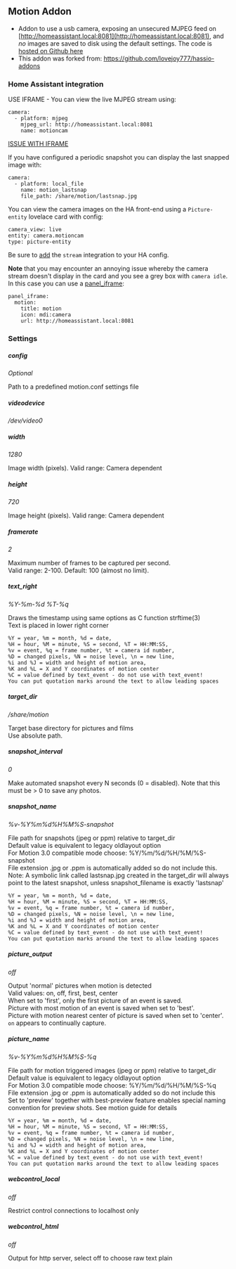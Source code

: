 ## Motion Addon
* Addon to use a usb camera, exposing an unsecured MJPEG feed on [http://homeassistant.local:8081](http://homeassistant.local:8081), and *no* images are saved to disk using the default settings. The code is [hosted on Github here](https://github.com/robmarkcole/hassio-addons)
* This addon was forked from: https://github.com/lovejoy777/hassio-addons


### Home Assistant integration
USE IFRAME - You can view the live MJPEG stream using:
```
camera:
  - platform: mjpeg
    mjpeg_url: http://homeassistant.local:8081
    name: motioncam
```
[ISSUE WITH IFRAME](https://github.com/robmarkcole/hassio-addons/issues/1)

If you have configured a periodic snapshot you can display the last snapped image with:
```
camera:
  - platform: local_file
    name: motion_lastsnap
    file_path: /share/motion/lastsnap.jpg
```

You can view the camera images on the HA front-end using a `Picture-entity` lovelace card with config:

```
camera_view: live
entity: camera.motioncam
type: picture-entity
```

Be sure to [add](https://www.home-assistant.io/components/stream/) the `stream` integration to your HA config.

**Note** that you may encounter an annoying issue whereby the camera stream doesn't display in the card and you see a grey box with `camera idle`. In this case you can use a [panel_iframe](https://www.home-assistant.io/components/panel_iframe/):

```
panel_iframe:
  motion:
    title: motion
    icon: mdi:camera
    url: http://homeassistant.local:8081
```

### Settings
##### config
*Optional*

Path to a predefined motion.conf settings file

##### videodevice
*/dev/video0*

##### width
*1280*

Image width (pixels). Valid range: Camera dependent

##### height
*720*

Image height (pixels). Valid range: Camera dependent

##### framerate
*2*

Maximum number of frames to be captured per second.  
Valid range: 2-100. Default: 100 (almost no limit).

##### text_right
*%Y-%m-%d %T-%q*


Draws the timestamp using same options as C function strftime(3)  
Text is placed in lower right corner

```
%Y = year, %m = month, %d = date,
%H = hour, %M = minute, %S = second, %T = HH:MM:SS,
%v = event, %q = frame number, %t = camera id number,
%D = changed pixels, %N = noise level, \n = new line,
%i and %J = width and height of motion area,
%K and %L = X and Y coordinates of motion center
%C = value defined by text_event - do not use with text_event!
You can put quotation marks around the text to allow leading spaces
```

##### target_dir
*/share/motion*

Target base directory for pictures and films  
Use absolute path.

##### snapshot_interval
*0*

Make automated snapshot every N seconds (0 = disabled). Note that this must be > 0 to save any photos.

##### snapshot_name
*%v-%Y%m%d%H%M%S-snapshot*

File path for snapshots (jpeg or ppm) relative to target_dir  
Default value is equivalent to legacy oldlayout option  
For Motion 3.0 compatible mode choose: %Y/%m/%d/%H/%M/%S-snapshot  
File extension .jpg or .ppm is automatically added so do not include this.  
Note: A symbolic link called lastsnap.jpg created in the target_dir will always point to the latest snapshot, unless snapshot_filename is exactly 'lastsnap'

```
%Y = year, %m = month, %d = date,
%H = hour, %M = minute, %S = second, %T = HH:MM:SS,
%v = event, %q = frame number, %t = camera id number,
%D = changed pixels, %N = noise level, \n = new line,
%i and %J = width and height of motion area,
%K and %L = X and Y coordinates of motion center
%C = value defined by text_event - do not use with text_event!
You can put quotation marks around the text to allow leading spaces
```

##### picture_output
*off*

Output 'normal' pictures when motion is detected  
Valid values: on, off, first, best, center  
When set to 'first', only the first picture of an event is saved.  
Picture with most motion of an event is saved when set to 'best'.  
Picture with motion nearest center of picture is saved when set to 'center'.
`on` appears to continually capture.

##### picture_name
*%v-%Y%m%d%H%M%S-%q*

File path for motion triggered images (jpeg or ppm) relative to target_dir  
Default value is equivalent to legacy oldlayout option  
For Motion 3.0 compatible mode choose: %Y/%m/%d/%H/%M/%S-%q  
File extension .jpg or .ppm is automatically added so do not include this  
Set to 'preview' together with best-preview feature enables special naming convention for preview shots. See motion guide for details

```
%Y = year, %m = month, %d = date,
%H = hour, %M = minute, %S = second, %T = HH:MM:SS,
%v = event, %q = frame number, %t = camera id number,
%D = changed pixels, %N = noise level, \n = new line,
%i and %J = width and height of motion area,
%K and %L = X and Y coordinates of motion center
%C = value defined by text_event - do not use with text_event!
You can put quotation marks around the text to allow leading spaces
```

##### webcontrol_local
*off*

Restrict control connections to localhost only

##### webcontrol_html
*off*

Output for http server, select off to choose raw text plain
